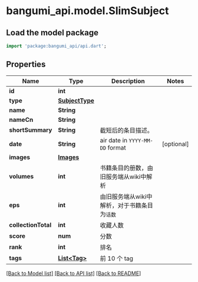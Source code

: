# bangumi_api.model.SlimSubject

## Load the model package
```dart
import 'package:bangumi_api/api.dart';
```

## Properties
Name | Type | Description | Notes
------------ | ------------- | ------------- | -------------
**id** | **int** |  | 
**type** | [**SubjectType**](SubjectType.md) |  | 
**name** | **String** |  | 
**nameCn** | **String** |  | 
**shortSummary** | **String** | 截短后的条目描述。 | 
**date** | **String** | air date in `YYYY-MM-DD` format | [optional] 
**images** | [**Images**](Images.md) |  | 
**volumes** | **int** | 书籍条目的册数，由旧服务端从wiki中解析 | 
**eps** | **int** | 由旧服务端从wiki中解析，对于书籍条目为`话数` | 
**collectionTotal** | **int** | 收藏人数 | 
**score** | **num** | 分数 | 
**rank** | **int** | 排名 | 
**tags** | [**List&lt;Tag&gt;**](Tag.md) | 前 10 个 tag | 

[[Back to Model list]](../README.md#documentation-for-models) [[Back to API list]](../README.md#documentation-for-api-endpoints) [[Back to README]](../README.md)


